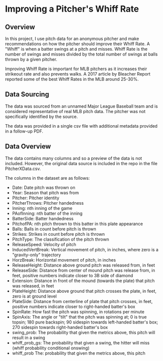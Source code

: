 # Improving a Pitcher's Whiff Rate

## Overview 

In this project, I use pitch data for an anonymous pitcher and make recommendations on how the pitcher should improve their Whiff Rate. A "Whiff" is when a batter swings at a pitch and misses. Whiff Rate is the number of swings and misses divided by the total number of swings at balls thrown by a given pitcher. 

Improving Whiff Rate is important for MLB pitchers as it increases their strikeout rate and also prevents walks. A 2017 article by Bleacher Report reported some of the best Whiff Rates in the MLB around 25-30%. 

## Data Sourcing

The data was sourced from an unnamed Major League Baseball team and is considered representative of real MLB pitch data. The pitcher was not specifically identified by the source. 

The data was provided in a single csv file with additional metadata provided in a follow-up PDF. 

## Data Overview

The data contains many columns and so a preview of the data is not included. However, the original data source is included in the repo in the file PitcherXData.csv. 

The columns in the dataset are as follows: 
- Date: Date pitch was thrown on
- Year: Season that pitch was from
- Pitcher: Pitcher identity
- PitcherThrows: Pitcher handedness
- Inning: nth inning of the game
- PAofInning: nth batter of the inning
- BatterSide: Batter handedness
- PitchofPA: nth pitch thrown to this batter in this plate appearance
- Balls: Balls in count before pitch is thrown
- Strikes: Strikes in count before pitch is thrown
- PitchType: The classification of the pitch thrown
- ReleaseSpeed: Velocity of pitch
- InducedVertBreak: Vertical movement of pitch, in inches, where zero is a "gravity-only" trajectory
- HorzBreak: Horizontal movement of pitch, in inches
- ReleaseHeight: Distance above ground pitch was released from, in feet
- ReleaseSide: Distance from center of mound pitch was release from, in feet, positive numbers indicate closer to 3B side of diamond
- Extension: Distance in front of the mound (towards the plate) that pitch was released, in feet
- PlateHeight: Distance above ground that pitch crosses the plate, in feet, zero is at ground level
- PlateSide: Distance from centerline of plate that pitch crosses, in feet, positive numbers indicate closer to right-handed batter's box
- SpinRate: How fast the pitch was spinning, in rotations per minute
- SpinAxis: The angle or "tilt" that the pitch was spinning at; 0 is true topsin; 180 pure backspin; 90 sidespin towards left-handed batter's box; 270 sidespin towards right-handed batter's box
- swing_prob: The probability that given the metrics above, this pitch will result in a swing
- whiff_prob_gs: The probability that given a swing, the hitter will miss (whiff probability conditional onswing)
- whiff_prob The: probability that given the metrics above, this pitch


